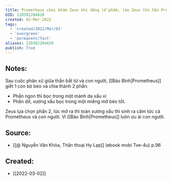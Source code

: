 ```yaml
---
title: Prometheus chơi khăm Zeus khi dâng lễ phẩm, làm Zeus thù hằn Prometheus và cả con người
UID: 220302204820
created: 02-Mar-2022
tags:
  - 'created/2022/Mar/02'
  - 'evergreen'
  - 'permanent/fact'
aliases: 220302204820
publish: True
---
```

## Notes:
Sau cuộc phân xử giữa thần bất tử và con người, [[Bảo Bình|Prometheus]] giết 1 con bò béo và chia thành 2 phần:

- Phần ngon thì bọc trong một mảnh da xấu xí
- Phần dở, xương xẩu bọc trong một miếng mỡ béo tốt.

Zeus lựa chọn phần 2, lúc mở ra thì toàn xương xẩu thì sinh ra căm tức cả Prometheus và con người. Vì [[Bảo Bình|Prometheus]] luôn ưu ái con người.

## Source:
- [[@ Nguyễn Văn Khỏa, Thần thoại Hy Lạp]] (ebook mobi Tve-4u) p.96

## Created:
- [[2022-03-02]]
